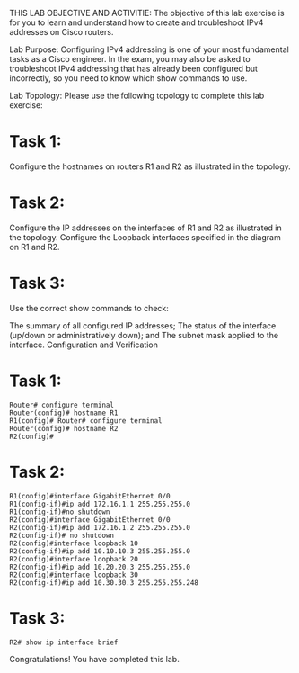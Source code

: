 THIS LAB OBJECTIVE AND ACTIVITIE:
The objective of this lab exercise is for you to learn and understand how to create and troubleshoot IPv4 addresses on Cisco routers.

Lab Purpose:
Configuring IPv4 addressing is one of your most fundamental tasks as a Cisco engineer. In the exam, you may also be asked to troubleshoot IPv4 addressing that has already been configured but incorrectly, so you need to know which show commands to use.

Lab Topology:
Please use the following topology to complete this lab exercise:

# Task 1:
Configure the hostnames on routers R1 and R2 as illustrated in the topology.

# Task 2:
Configure the IP addresses on the interfaces of R1 and R2 as illustrated in the topology. Configure the Loopback interfaces specified in the diagram on R1 and R2.

# Task 3:
Use the correct show commands to check:

The summary of all configured IP addresses;
The status of the interface (up/down or administratively down); and
The subnet mask applied to the interface.
Configuration and Verification
# Task 1:   
~~~
Router# configure terminal
Router(config)# hostname R1
R1(config)# Router# configure terminal
Router(config)# hostname R2
R2(config)#
~~~
# Task 2:
~~~
R1(config)#interface GigabitEthernet 0/0
R1(config-if)#ip add 172.16.1.1 255.255.255.0
R1(config-if)#no shutdown
R2(config)#interface GigabitEthernet 0/0
R2(config-if)#ip add 172.16.1.2 255.255.255.0
R2(config-if)# no shutdown
R2(config)#interface loopback 10
R2(config-if)#ip add 10.10.10.3 255.255.255.0
R2(config)#interface loopback 20
R2(config-if)#ip add 10.20.20.3 255.255.255.0
R2(config)#interface loopback 30
R2(config-if)#ip add 10.30.30.3 255.255.255.248
~~~
# Task 3:
~~~
R2# show ip interface brief
~~~

Congratulations! You have completed this lab.
